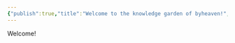 ```yaml
---
{"publish":true,"title":"Welcome to the knowledge garden of byheaven!","created":"2025-09-29T15:15:26.027+08:00","modified":"2025-09-29T15:22:24.102+08:00","cssclasses":""}
---
```



Welcome!
